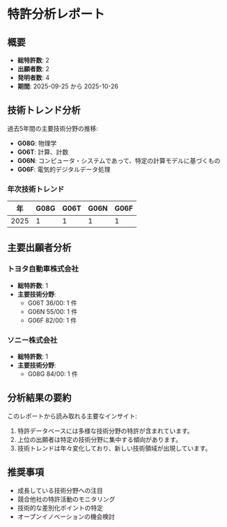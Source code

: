 
# 特許分析レポート

## 概要
- **総特許数**: 2
- **出願者数**: 2 
- **発明者数**: 4
- **期間**: 2025-09-25 から 2025-10-26

## 技術トレンド分析

過去5年間の主要技術分野の推移:

- **G08G**: 物理学
- **G06T**: 計算、計数
- **G06N**: コンピュータ・システムであって、特定の計算モデルに基づくもの
- **G06F**: 電気的デジタルデータ処理

### 年次技術トレンド

| 年 | G08G | G06T | G06N | G06F |
|---|---|---|---|---|
| 2025 |        1 |        1 |        1 |        1 |

## 主要出願者分析

### トヨタ自動車株式会社

- **総特許数**: 1
- **主要技術分野**:
  - G06T 36/00: 1 件
  - G06N 55/00: 1 件
  - G06F 82/00: 1 件

### ソニー株式会社

- **総特許数**: 1
- **主要技術分野**:
  - G08G 84/00: 1 件


## 分析結果の要約

このレポートから読み取れる主要なインサイト:

1. 特許データベースには多様な技術分野の特許が含まれています。
2. 上位の出願者は特定の技術分野に集中する傾向があります。
3. 技術トレンドは年々変化しており、新しい技術領域が出現しています。

## 推奨事項

- 成長している技術分野への注目
- 競合他社の特許活動のモニタリング
- 技術的な差別化ポイントの特定
- オープンイノベーションの機会検討
